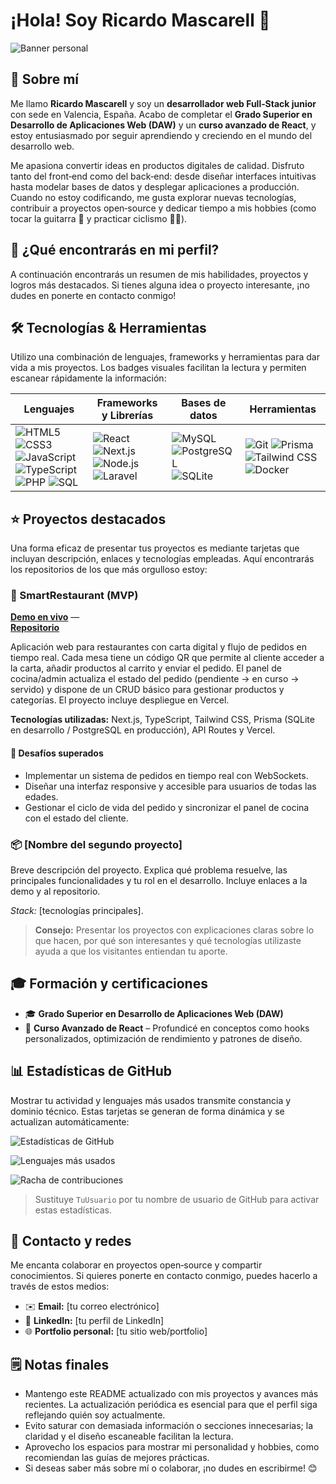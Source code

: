 # ¡Hola! Soy Ricardo Mascarell 👋

<!--
Esta sección actúa como cabecera visual de tu perfil. Puedes editar o sustituir
la imagen por otra que refleje tu marca personal. El objetivo es destacar
inmediatamente tu nombre y rol profesional. Un buen encabezado atrae la
atención del visitante y crea una impresión profesional.
-->

![Banner personal](ruta/al/banner.png)

## 🚀 Sobre mí

Me llamo **Ricardo Mascarell** y soy un **desarrollador web Full‑Stack junior**
con sede en Valencia, España. Acabo de completar el **Grado Superior en
Desarrollo de Aplicaciones Web (DAW)** y un **curso avanzado de React**, y estoy
entusiasmado por seguir aprendiendo y creciendo en el mundo del desarrollo web.

Me apasiona convertir ideas en productos digitales de calidad. Disfruto tanto
del front‑end como del back‑end: desde diseñar interfaces intuitivas hasta
modelar bases de datos y desplegar aplicaciones a producción. Cuando no estoy
codificando, me gusta explorar nuevas tecnologías, contribuir a proyectos
open‑source y dedicar tiempo a mis hobbies (como tocar la guitarra 🎸 y
practicar ciclismo 🚴‍♂️).

## 🧠 ¿Qué encontrarás en mi perfil?

A continuación encontrarás un resumen de mis habilidades, proyectos y
logros más destacados. Si tienes alguna idea o proyecto interesante, ¡no dudes
en ponerte en contacto conmigo!

## 🛠️ Tecnologías & Herramientas

Utilizo una combinación de lenguajes, frameworks y herramientas para dar vida
a mis proyectos. Los badges visuales facilitan la lectura y permiten escanear
rápidamente la información:

<!-- Badges generados con Shields.io -->

| Lenguajes | Frameworks y Librerías | Bases de datos | Herramientas |
| --- | --- | --- | --- |
| ![HTML5](https://img.shields.io/badge/-HTML5-E34F26?style=flat-square&logo=html5&logoColor=white)  ![CSS3](https://img.shields.io/badge/-CSS3-1572B6?style=flat-square&logo=css3&logoColor=white)  ![JavaScript](https://img.shields.io/badge/-JavaScript-F7DF1E?style=flat-square&logo=javascript&logoColor=black)  ![TypeScript](https://img.shields.io/badge/-TypeScript-3178C6?style=flat-square&logo=typescript&logoColor=white)  ![PHP](https://img.shields.io/badge/-PHP-777BB4?style=flat-square&logo=php&logoColor=white)  ![SQL](https://img.shields.io/badge/-SQL-4479A1?style=flat-square&logo=mysql&logoColor=white) | ![React](https://img.shields.io/badge/-React-61DAFB?style=flat-square&logo=react&logoColor=black)  ![Next.js](https://img.shields.io/badge/-Next.js-000000?style=flat-square&logo=next.js&logoColor=white)  ![Node.js](https://img.shields.io/badge/-Node.js-339933?style=flat-square&logo=node.js&logoColor=white)  ![Laravel](https://img.shields.io/badge/-Laravel-FF2D20?style=flat-square&logo=laravel&logoColor=white) | ![MySQL](https://img.shields.io/badge/-MySQL-4479A1?style=flat-square&logo=mysql&logoColor=white)  ![PostgreSQL](https://img.shields.io/badge/-PostgreSQL-4169E1?style=flat-square&logo=postgresql&logoColor=white)  ![SQLite](https://img.shields.io/badge/-SQLite-003B57?style=flat-square&logo=sqlite&logoColor=white) | ![Git](https://img.shields.io/badge/-Git-F05032?style=flat-square&logo=git&logoColor=white)  ![Prisma](https://img.shields.io/badge/-Prisma-3982CE?style=flat-square&logo=prisma&logoColor=white)  ![Tailwind CSS](https://img.shields.io/badge/-Tailwind_CSS-06B6D4?style=flat-square&logo=tailwind-css&logoColor=white)  ![Docker](https://img.shields.io/badge/-Docker-2496ED?style=flat-square&logo=docker&logoColor=white) |

## ⭐ Proyectos destacados

Una forma eficaz de presentar tus proyectos es mediante tarjetas que incluyan
descripción, enlaces y tecnologías empleadas. Aquí encontrarás los repositorios
de los que más orgulloso estoy:

### 📱 SmartRestaurant (MVP)

**[Demo en vivo](https://smartrestaurant.example.com)** —  
**[Repositorio](https://github.com/usuario/smartrestaurant)**

Aplicación web para restaurantes con carta digital y flujo de pedidos en tiempo
real. Cada mesa tiene un código QR que permite al cliente acceder a la carta,
añadir productos al carrito y enviar el pedido. El panel de cocina/admin
actualiza el estado del pedido (pendiente → en curso → servido) y dispone de un
CRUD básico para gestionar productos y categorías. El proyecto incluye
despliegue en Vercel.

**Tecnologías utilizadas:** Next.js, TypeScript, Tailwind CSS, Prisma
(SQLite en desarrollo / PostgreSQL en producción), API Routes y Vercel.

#### 🎯 Desafíos superados

* Implementar un sistema de pedidos en tiempo real con WebSockets.  
* Diseñar una interfaz responsive y accesible para usuarios de todas las edades.  
* Gestionar el ciclo de vida del pedido y sincronizar el panel de cocina con el
  estado del cliente.

### 📦 [Nombre del segundo proyecto]

Breve descripción del proyecto. Explica qué problema resuelve, las
principales funcionalidades y tu rol en el desarrollo. Incluye enlaces a la
demo y al repositorio.

*Stack:* [tecnologías principales].

> **Consejo:** Presentar los proyectos con explicaciones claras sobre lo que
> hacen, por qué son interesantes y qué tecnologías utilizaste ayuda a que
> los visitantes entiendan tu aporte.

## 🎓 Formación y certificaciones

* 🎓 **Grado Superior en Desarrollo de Aplicaciones Web (DAW)**  
* 📜 **Curso Avanzado de React** – Profundicé en conceptos como hooks
  personalizados, optimización de rendimiento y patrones de diseño.

## 📊 Estadísticas de GitHub

Mostrar tu actividad y lenguajes más usados transmite constancia y dominio
técnico. Estas tarjetas se generan de forma dinámica y se actualizan
automáticamente:

![Estadísticas de GitHub](https://github-readme-stats.vercel.app/api?username=TuUsuario&show_icons=true&theme=radical)

![Lenguajes más usados](https://github-readme-stats.vercel.app/api/top-langs/?username=TuUsuario&layout=compact&theme=radical)

![Racha de contribuciones](https://streak-stats.demolab.com/?user=TuUsuario&theme=radical)

> Sustituye `TuUsuario` por tu nombre de usuario de GitHub para activar estas
> estadísticas.

## 💬 Contacto y redes

Me encanta colaborar en proyectos open‑source y compartir conocimientos. Si
quieres ponerte en contacto conmigo, puedes hacerlo a través de estos medios:

* ✉️ **Email:** [tu correo electrónico]
* 💼 **LinkedIn:** [tu perfil de LinkedIn]
* 🌐 **Portfolio personal:** [tu sitio web/portfolio]

## 🗒️ Notas finales

* Mantengo este README actualizado con mis proyectos y avances más recientes.
  La actualización periódica es esencial para que el perfil siga reflejando
  quién soy actualmente.
* Evito saturar con demasiada información o secciones innecesarias; la
  claridad y el diseño escaneable facilitan la lectura.
* Aprovecho los espacios para mostrar mi personalidad y hobbies, como
  recomiendan las guías de mejores prácticas.
* Si deseas saber más sobre mí o colaborar, ¡no dudes en escribirme! 😊
